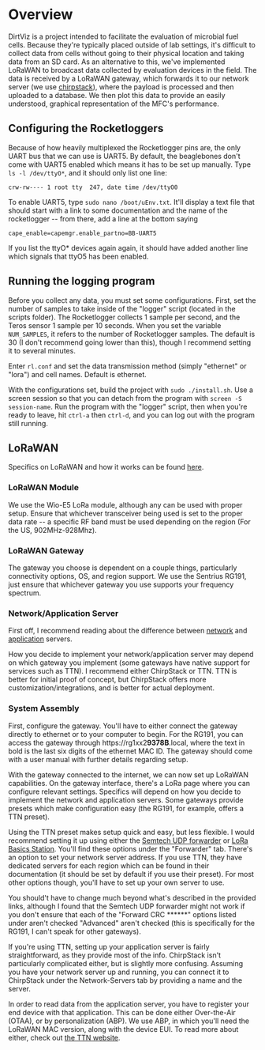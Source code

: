 Overview
===================================================================================================

DirtViz is a project intended to facilitate the evaluation of microbial fuel cells. Because they're typically placed outside of lab settings,
it's difficult to collect data from cells without going to their physical location and taking data from an SD card. As an alternative to this, we've 
implemented LoRaWAN to broadcast data collected by evaluation devices in the field. The data is received by a LoRaWAN gateway, which forwards it to our network server (we use [chirpstack](https://www.chirpstack.io/)), where the payload is processed and then uploaded to a database. We then plot this data to provide an easily understood, graphical representation of the MFC's performance.

Configuring the Rocketloggers
---------------------------------------------------------------------------------------------------

Because of how heavily multiplexed the Rocketlogger pins are, the only UART bus that we can use is UART5. By default, the beaglebones don't come with UART5 enabled which means it has to be set up manually. Type `ls -l /dev/ttyO*`, and it should only list one line:
```
crw-rw---- 1 root tty  247, date time /dev/ttyO0
```

To enable UART5, type `sudo nano /boot/uEnv.txt`. It'll display a text file that should start with a link to some documentation and the name of the rocketlogger -- from there, add a line at the bottom saying
```
cape_enable=capemgr.enable_partno=BB-UART5
```

If you list the ttyO* devices again again, it should have added another line which signals that ttyO5 has been enabled.

Running the logging program
----------------------------------------------------------------------------------------------------

Before you collect any data, you must set some configurations. First, set the number of samples to take inside of the "logger" script (located in the scripts folder). The Rocketlogger collects 1 sample per second, and the Teros sensor 1 sample per 10 seconds. When you set the variable `NUM_SAMPLES`, it refers to the number of Rocketlogger samples. The default is 30 (I don't recommend going lower than this), though I recommend setting it to several minutes.

Enter `rl.conf` and set the data transmission method (simply "ethernet" or "lora") and cell names. Default is ethernet.

With the configurations set, build the project with `sudo ./install.sh`. Use a screen session so that you can detach from the program with `screen -S session-name`. Run the program with the "logger" script, then when you're ready to leave, hit `ctrl-a` then `ctrl-d`, and you can log out with the program still running.

LoRaWAN
----------------------------------------------------------------------------------------------------

Specifics on LoRaWAN and how it works can be found [here](https://lora-alliance.org/about-lorawan/).

### LoRaWAN Module

We use the Wio-E5 LoRa module, although any can be used with proper setup. Ensure that whichever transceiver being used is set to the proper data rate -- a specific RF band must be used depending on the region (For the US, 902MHz-928Mhz).

### LoRaWAN Gateway

The gateway you choose is dependent on a couple things, particularly connectivity options, OS, and region support. We use the Sentrius RG191, just ensure that whichever gateway you use supports your frequency spectrum.

### Network/Application Server

First off, I recommend reading about the difference between [network](https://www.thethingsindustries.com/docs/reference/components/network-server/) and [application](https://www.thethingsindustries.com/docs/reference/components/application-server/) servers.

How you decide to implement your network/application server may depend on which gateway you implement (some gateways have native support for services such as TTN). I recommend either ChirpStack or TTN. TTN is better for initial proof of concept, but ChirpStack offers more customization/integrations, and is better for actual deployment.

### System Assembly

First, configure the gateway. You'll have to either connect the gateway directly to ethernet or to your computer to begin. For the RG191, you can access the gateway through https://rg1xx2**9378B**.local, where the text in bold is the last six digits of the ethernet MAC ID. The gateway should come with a user manual with further details regarding setup.

With the gateway connected to the internet, we can now set up LoRaWAN capabilities. On the gateway interface, there's a LoRa page where you can configure relevant settings. Specifics will depend on how you decide to implement the network and application servers. Some gateways provide presets which make configuration easy (the RG191, for example, offers a TTN preset).

Using the TTN preset makes setup quick and easy, but less flexible. I would recommend setting it up using either the [Semtech UDP forwarder](https://www.thethingsindustries.com/docs/gateways/udp/) or [LoRa Basics Station](https://www.thethingsindustries.com/docs/gateways/lora-basics-station/). You'll find these options under the "Forwarder" tab. There's an option to set your network server address. If you use TTN, they have dedicated servers for each region which can be found in their documentation (it should be set by default if you use their preset). For most other options though, you'll have to set up your own server to use.

You should't have to change much beyond what's described in the provided links, although I found that the Semtech UDP forwarder might not work if you
don't ensure that each of the "Forward CRC ******" options listed under aren't checked "Advanced" aren't checked (this is specifically for the RG191, I
can't speak for other gateways).

If you're using TTN, setting up your application server is fairly straightforward, as they provide most of the info. ChirpStack isn't particularly
complicated either, but is slightly more confusing. Assuming you have your network server up and running, you can connect it to ChirpStack under the
Network-Servers tab by providing a name and the server.

In order to read data from the application server, you have to register your end device with that application. This can be done either Over-the-Air (OTAA), or by personalization (ABP). We use ABP, in which you'll need the LoRaWAN MAC version, along with the device EUI. To read more about either, check out [the TTN website](https://www.thethingsindustries.com/docs/devices/abp-vs-otaa/).
